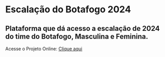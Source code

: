 # Escalação do Botafogo 2024

## Plataforma que dá acesso a escalação de 2024 do time do Botafogo, Masculina e Feminina.

Acesse o Projeto Online: [Clique aqui](https://time-botafogo-2024.pages.dev/login)

